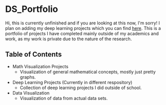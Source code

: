 # DS_Portfolio
Hi, this is currently unfinished and if you are looking at this now, I'm sorry! I plan on adding my deep learning projects which you can find [here](https://www.github.com/Toastisgreat/deep_learning_projects). This is a portfolio of projects I have completed mainly outside of my academics and work, as my work is private due to the nature of the research. 
## Table of Contents
- Math Visualization Projects
  - Visualization of general mathematical concepts, mostly just pretty graphs.
- Deep Learning Projects (Currently in different respository)
  - Collection of deep learning projects I did outside of school.
- Data Visualization
  - Visualization of data from actual data sets.
